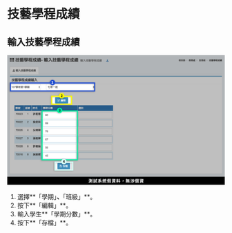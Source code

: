 # 技藝學程成績

## 輸入技藝學程成績

![](../.gitbook/assets/particular-score.png)

1. 選擇**「學期」**、**「班級」**。
2. 按下**「編輯」**。
3. 輸入學生**「學期分數」**。
4. 按下**「存檔」**。

